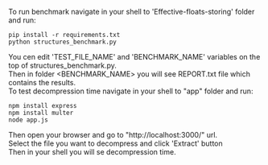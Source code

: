 To run benchmark navigate in your shell to 'Effective-floats-storing' folder and run:
```shell
pip install -r requirements.txt
python structures_benchmark.py
```
You cen edit 'TEST_FILE_NAME' and 'BENCHMARK_NAME' variables on the top of structures_benchmark.py.  
Then in folder <BENCHMARK_NAME> you will see REPORT.txt file which contains the results.  
To test decompression time navigate in your shell to "app" folder and run:
```shell
npm install express
npm install multer
node app.js
```
Then open your browser and go to "http://localhost:3000/" url.  
Select the file you want to decompress and click 'Extract' button  
Then in your shell you will se decompression time.